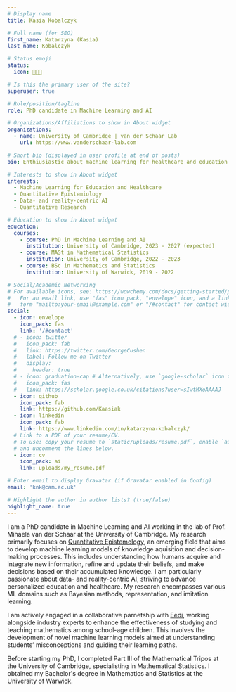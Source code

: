 ```yaml
---
# Display name
title: Kasia Kobalczyk

# Full name (for SEO)
first_name: Katarzyna (Kasia)
last_name: Kobalczyk

# Status emoji
status:
  icon: 👩🏻‍💻

# Is this the primary user of the site?
superuser: true

# Role/position/tagline
role: PhD candidate in Machine Learning and AI

# Organizations/Affiliations to show in About widget
organizations:
  - name: University of Cambridge | van der Schaar Lab
    url: https://www.vanderschaar-lab.com

# Short bio (displayed in user profile at end of posts)
bio: Enthiusiastic about machine learning for healthcare and education. Striving to push forwards the fields quantitative epistemology, online decision-making and human-machine interaction.

# Interests to show in About widget
interests:
  - Machine Learning for Education and Healthcare
  - Quantitative Epistemiology
  - Data- and reality-centric AI
  - Quantitative Research

# Education to show in About widget
education:
  courses:
    - course: PhD in Machine Learning and AI
      institution: University of Cambridge, 2023 - 2027 (expected)
    - course: MASt in Mathematical Statistics
      institution: University of Cambridge, 2022 - 2023
    - course: BSc in Mathematics and Statistics
      institution: University of Warwick, 2019 - 2022

# Social/Academic Networking
# For available icons, see: https://wowchemy.com/docs/getting-started/page-builder/#icons
#   For an email link, use "fas" icon pack, "envelope" icon, and a link in the
#   form "mailto:your-email@example.com" or "/#contact" for contact widget.
social:
  - icon: envelope
    icon_pack: fas
    link: '/#contact'
  # - icon: twitter
  #   icon_pack: fab
  #   link: https://twitter.com/GeorgeCushen
  #   label: Follow me on Twitter
  #   display:
  #     header: true
  # - icon: graduation-cap # Alternatively, use `google-scholar` icon from `ai` icon pack
  #   icon_pack: fas
  #   link: https://scholar.google.co.uk/citations?user=sIwtMXoAAAAJ
  - icon: github
    icon_pack: fab
    link: https://github.com/Kaasiak
  - icon: linkedin
    icon_pack: fab
    link: https://www.linkedin.com/in/katarzyna-kobalczyk/
  # Link to a PDF of your resume/CV.
  # To use: copy your resume to `static/uploads/resume.pdf`, enable `ai` icons in `params.yaml`,
  # and uncomment the lines below.
  - icon: cv
    icon_pack: ai
    link: uploads/my_resume.pdf

# Enter email to display Gravatar (if Gravatar enabled in Config)
email: 'knk@cam.ac.uk'

# Highlight the author in author lists? (true/false)
highlight_name: true
---
```

<!-- I am a PhD candidate in Machine Learning and AI working in the lab of Prof. Mihaela van der Schaar at the University of Cambridge. The primary field of my research resides in the emergent realm of [Quantitative Epistemology](https://www.vanderschaar-lab.com/). The goal of Quantiative Epistemology is to develop machine learning models of decision-making, including how humans acquire and learn from new information, establish and update their beliefs, and act on the basis of their cumulative knowledge. With a primary emphasis on data- and reality- cetnric AI, my research aims at advancing personalised education and healthcare. My work spans multiple areas of ML, including Bayesian methods, representation, and imitation learning. -->

I am a PhD candidate in Machine Learning and AI working in the lab of Prof. Mihaela van der Schaar at the University of Cambridge. My research primarily focuses on [Quantitative Epistemology](https://www.vanderschaar-lab.com/), an emerging field that aims to develop machine learning models of knowledge aquisition and decision-making processes. This includes understanding how humans acquire and integrate new information, refine and update their beliefs, and make decisions based on their accumulated knowledge. I am particularly passionate about data- and reality-centric AI, striving to advance personalized education and healthcare. My research encompasses various ML domains such as Bayesian methods, representation, and imitation learning.

I am actively engaged in a collaborative parnetship with [Eedi](https://eedi.com), working alongside industry experts to enhance the effectiveness of studying and teaching mathematics among school-age children. This involves the development of novel machine learning models aimed at understanding students’ misconceptions and guiding their learning paths.

Before starting my PhD, I completed Part III of the Mathematical Tripos at the University of Cambridge, specialisting in Mathematical Statistics. I obtained my Bachelor's degree in Mathematics and Statistics at the University of Warwick.

<!-- I am actively engaged in a collaborative parnetship with [Eedi](https://eedi.com)—mathematics tuition enterprise. My efforts are directed towards creating and integrating pioneering machine learning solutions into their educational platform. Our common objective is to enhance the effectivness of both studying and teaching mathematics. This can be achieved by facilitating a personalized and intelligent approach that caters to individual learning needs. -->